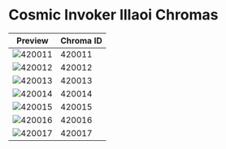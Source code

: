 # Cosmic Invoker Illaoi Chromas

| Preview | Chroma ID |
|---------|-----------|
| ![420011](https://raw.communitydragon.org/latest/plugins/rcp-be-lol-game-data/global/default/v1/champion-chroma-images/420/420011.png) | 420011 |
| ![420012](https://raw.communitydragon.org/latest/plugins/rcp-be-lol-game-data/global/default/v1/champion-chroma-images/420/420012.png) | 420012 |
| ![420013](https://raw.communitydragon.org/latest/plugins/rcp-be-lol-game-data/global/default/v1/champion-chroma-images/420/420013.png) | 420013 |
| ![420014](https://raw.communitydragon.org/latest/plugins/rcp-be-lol-game-data/global/default/v1/champion-chroma-images/420/420014.png) | 420014 |
| ![420015](https://raw.communitydragon.org/latest/plugins/rcp-be-lol-game-data/global/default/v1/champion-chroma-images/420/420015.png) | 420015 |
| ![420016](https://raw.communitydragon.org/latest/plugins/rcp-be-lol-game-data/global/default/v1/champion-chroma-images/420/420016.png) | 420016 |
| ![420017](https://raw.communitydragon.org/latest/plugins/rcp-be-lol-game-data/global/default/v1/champion-chroma-images/420/420017.png) | 420017 |